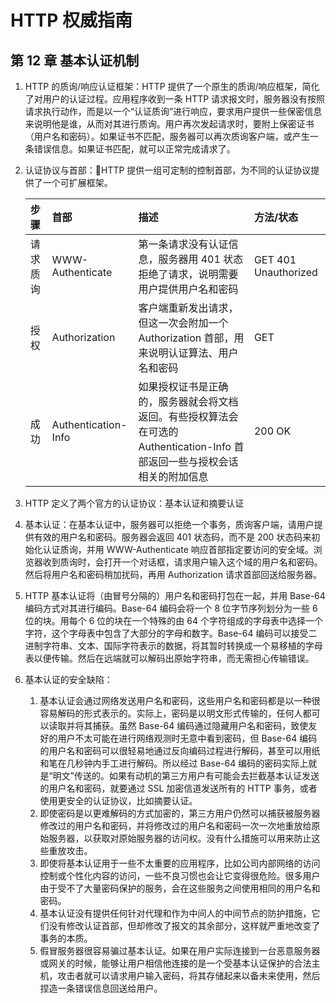 # HTTP 权威指南

## 第 12 章 基本认证机制

1. HTTP 的质询/响应认证框架：HTTP 提供了一个原生的质询/响应框架，简化了对用户的认证过程。应用程序收到一条 HTTP 请求报文时，服务器没有按照请求执行动作，而是以一个“认证质询”进行响应，要求用户提供一些保密信息来说明他是谁，从而对其进行质询。用户再次发起请求时，要附上保密证书（用户名和密码）。如果证书不匹配，服务器可以再次质询客户端，或产生一条错误信息。如果证书匹配，就可以正常完成请求了。

2. 认证协议与首部：HTTP 提供一组可定制的控制首部，为不同的认证协议提供了一个可扩展框架。

   |步骤|首部|描述|方法/状态|
   |:-|:-|:-|:-|
   |请求质询|WWW-Authenticate|第一条请求没有认证信息，服务器用 401 状态拒绝了请求，说明需要用户提供用户名和密码|GET 401 Unauthorized|
   |授权|Authorization|客户端重新发出请求，但这一次会附加一个 Authorization 首部，用来说明认证算法、用户名和密码|GET|
   |成功|Authentication-Info|如果授权证书是正确的，服务器就会将文档返回。有些授权算法会在可选的 Authentication-Info 首部返回一些与授权会话相关的附加信息|200 OK|

3. HTTP 定义了两个官方的认证协议：基本认证和摘要认证

4. 基本认证：在基本认证中，服务器可以拒绝一个事务，质询客户端，请用户提供有效的用户名和密码。服务器会返回 401 状态码，而不是 200 状态码来初始化认证质询，并用 WWW-Authenticate 响应首部指定要访问的安全域。浏览器收到质询时，会打开一个对话框，请求用户输入这个域的用户名和密码。然后将用户名和密码稍加扰码，再用 Authorization 请求首部回送给服务器。

5. HTTP 基本认证将（由冒号分隔的）用户名和密码打包在一起，并用 Base-64 编码方式对其进行编码。Base-64 编码会将一个 8 位字节序列划分为一些 6 位的块。用每个 6 位的块在一个特殊的由 64 个字符组成的字母表中选择一个字符，这个字母表中包含了大部分的字母和数字。Base-64 编码可以接受二进制字符串、文本、国际字符表示的数据，将其暂时转换成一个易移植的字母表以便传输。然后在远端就可以解码出原始字符串，而无需担心传输错误。

6. 基本认证的安全缺陷：
    1. 基本认证会通过网络发送用户名和密码，这些用户名和密码都是以一种很容易解码的形式表示的。实际上，密码是以明文形式传输的，任何人都可以读取并将其捕获。虽然 Base-64 编码通过隐藏用户名和密码，致使友好的用户不太可能在进行网络观测时无意中看到密码，但 Base-64 编码的用户名和密码可以很轻易地通过反向编码过程进行解码，甚至可以用纸和笔在几秒钟内手工进行解码。所以经过 Base-64 编码的密码实际上就是“明文”传送的。如果有动机的第三方用户有可能会去拦截基本认证发送的用户名和密码，就要通过 SSL 加密信道发送所有的 HTTP 事务，或者使用更安全的认证协议，比如摘要认证。
    2. 即使密码是以更难解码的方式加密的，第三方用户仍然可以捕获被服务器修改过的用户名和密码，并将修改过的用户名和密码一次一次地重放给原始服务器，以获取对原始服务器的访问权。没有什么措施可以用来防止这些重放攻击。
    3. 即使将基本认证用于一些不太重要的应用程序，比如公司内部网络的访问控制或个性化内容的访问，一些不良习惯也会让它变得很危险。很多用户由于受不了大量密码保护的服务，会在这些服务之间使用相同的用户名和密码。
    4. 基本认证没有提供任何针对代理和作为中间人的中间节点的防护措施，它们没有修改认证首部，但却修改了报文的其余部分，这样就严重地改变了事务的本质。
    5. 假冒服务器很容易骗过基本认证。如果在用户实际连接到一台恶意服务器或网关的时候，能够让用户相信他连接的是一个受基本认证保护的合法主机，攻击者就可以请求用户输入密码，将其存储起来以备未来使用，然后捏造一条错误信息回送给用户。
